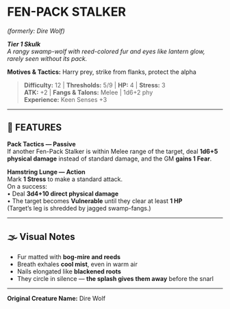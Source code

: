 # FEN-PACK STALKER  
*(formerly: Dire Wolf)*

***Tier 1 Skulk***  
*A rangy swamp-wolf with reed-colored fur and eyes like lantern glow, rarely seen without its pack.*

**Motives & Tactics:** Harry prey, strike from flanks, protect the alpha

> **Difficulty:** 12 | **Thresholds:** 5/9 | **HP:** 4 | **Stress:** 3  
> **ATK:** +2 | **Fangs & Talons:** Melee | 1d6+2 phy  
> **Experience:** Keen Senses +3

---

## 🐺 FEATURES

**Pack Tactics — Passive**  
If another Fen-Pack Stalker is within Melee range of the target, deal **1d6+5 physical damage** instead of standard damage, and the GM **gains 1 Fear**.

**Hamstring Lunge — Action**  
Mark **1 Stress** to make a standard attack.  
On a success:  
• Deal **3d4+10 direct physical damage**  
• The target becomes **Vulnerable** until they clear at least **1 HP**  
(Target’s leg is shredded by jagged swamp-fangs.)

---

## 🌫️ Visual Notes  
- Fur matted with **bog-mire and reeds**  
- Breath exhales **cool mist**, even in warm air  
- Nails elongated like **blackened roots**  
- They circle in silence — **the splash gives them away** before the snarl

---

**Original Creature Name:** Dire Wolf
